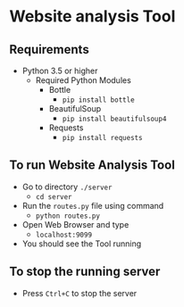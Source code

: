 # Website analysis Tool
##  Requirements
- Python 3.5 or higher
  - Required Python Modules
    - Bottle
      - ```pip install bottle```
    - BeautifulSoup
      - ```pip install beautifulsoup4```
    - Requests
      - ```pip install requests```

##  To run Website Analysis Tool
- Go to directory `./server`
  - ```cd server```
- Run the `routes.py` file using command
  - ```python routes.py```
- Open Web Browser and type
  - ```localhost:9099```
- You should see the Tool running

##  To stop the running server
- Press `Ctrl+C` to stop the server